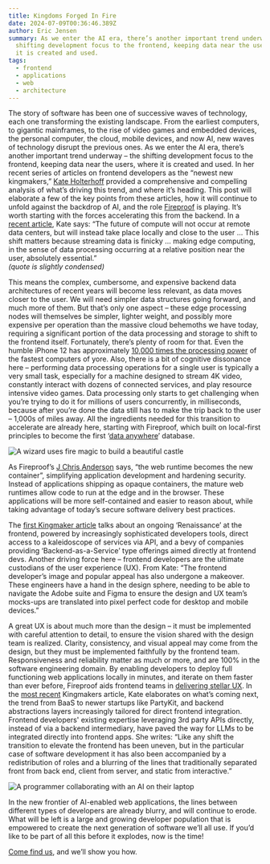 ```yaml
---
title: Kingdoms Forged In Fire
date: 2024-07-09T00:36:46.389Z
author: Eric Jensen
summary: As we enter the AI era, there’s another important trend underway – the
  shifting development focus to the frontend, keeping data near the users, where
  it is created and used.
tags:
  - frontend
  - applications
  - web
  - architecture
---
```

The story of software has been one of successive waves of technology, each one transforming the existing landscape. From the earliest computers, to gigantic mainframes, to the rise of video games and embedded devices, the personal computer, the cloud, mobile devices, and now AI, new waves of technology disrupt the previous ones. As we enter the AI era, there’s another important trend underway – the shifting development focus to the frontend, keeping data near the users, where it is created and used. In her recent series of articles on frontend developers as the “newest new kingmakers,” [Kate Holterhoff](https://redmonk.com/kholterhoff/author/kholterhoff/) provided a comprehensive and compelling analysis of what’s driving this trend, and where it’s heading. This post will elaborate a few of the key points from these articles, how it will continue to unfold against the backdrop of AI, and the role [Fireproof](https://fireproof.storage/) is playing. It’s worth starting with the forces accelerating this from the backend. In a [recent article](https://redmonk.com/kholterhoff/2024/04/26/whither-serverless-compute/), Kate says: “The future of compute will not occur at remote data centers, but will instead take place locally and close to the user … This shift matters because streaming data is finicky … making edge computing, in the sense of data processing occurring at a relative position near the user, absolutely essential.”\
*(quote is slightly condensed)*

This means the complex, cumbersome, and expensive backend data architectures of recent years will become less relevant, as data moves closer to the user. We will need simpler data structures going forward, and much more of them. But that’s only one aspect – these edge processing nodes will themselves be simpler, lighter weight, and possibly more expensive per operation than the massive cloud behemoths we have today, requiring a significant portion of the data processing and storage to shift to the frontend itself. Fortunately, there’s plenty of room for that. Even the humble iPhone 12 has approximately [10,000 times the processing power](https://www.pcmag.com/news/space-wars-the-cray-2-supercomputer-vs-the-iphone-12) of the fastest computers of yore. Also, there is a bit of cognitive dissonance here – performing data processing operations for a single user is typically a very small task, especially for a machine designed to stream 4K video, constantly interact with dozens of connected services, and play resource intensive video games. Data processing only starts to get challenging when you’re trying to do it for millions of users concurrently, in milliseconds, because after you’re done the data still has to make the trip back to the user – 1,000s of miles away. All the ingredients needed for this transition to accelerate are already here, starting with Fireproof, which built on local-first principles to become the first ‘[data anywhere](https://fireproof.storage/posts/from-local-first-to-data-anywhere:-fireproof-in-2023/)’ database. 

![A wizard uses fire magic to build a beautiful castle ](/static/img/dall·e-2024-07-08-17.36.14-a-wizard-sitting-at-a-desk-in-a-large-dark-warehouse.-they-have-a-laptop-in-front-of-them-and-are-using-fire-magic-to-build-a-large-scale-model-of-an.webp "Forged In Fire")

As Fireproof’s [J Chris Anderson](https://twitter.com/jchris) says, “the web runtime becomes the new container”, simplifying application development and hardening security. Instead of applications shipping as opaque containers, the mature web runtimes allow code to run at the edge and in the browser. These applications will be more self-contained and easier to reason about, while taking advantage of today’s secure software delivery best practices.

The [first Kingmaker article](https://redmonk.com/kholterhoff/2024/02/15/frontend-developers-the-newest-new-kingmakers/) talks about an ongoing ‘Renaissance’ at the frontend, powered by increasingly sophisticated developers tools, direct access to a kaleidoscope of services via API, and a bevy of companies providing ‘Backend-as-a-Service’ type offerings aimed directly at frontend devs. Another driving force here – frontend developers are the ultimate custodians of the user experience (UX). From Kate: “The frontend developer’s image and popular appeal has also undergone a makeover. These engineers have a hand in the design sphere, needing to be able to navigate the Adobe suite and Figma to ensure the design and UX team’s mocks-ups are translated into pixel perfect code for desktop and mobile devices.”

A great UX is about much more than the design – it must be implemented with careful attention to detail, to ensure the vision shared with the design team is realized. Clarity, consistency, and visual appeal may come from the design, but they must be implemented faithfully by the frontend team. Responsiveness and reliability matter as much or more, and are 100% in the software engineering domain. By enabling developers to deploy full functioning web applications locally in minutes, and iterate on them faster than ever before, Fireproof aids frontend teams in [delivering stellar UX](https://fireproof.storage/posts/streamlining-database-development-to-eliminate-the-innovation-bottleneck/). In the [most recent](https://redmonk.com/kholterhoff/2024/03/28/the-future-of-frontend-is-already-here/) Kingmakers article, Kate elaborates on what’s coming next, the trend from BaaS to newer startups like PartyKit, and backend abstractions layers increasingly tailored for direct frontend integration. Frontend developers' existing expertise leveraging 3rd party APIs directly, instead of via a backend intermediary, have paved the way for LLMs to be integrated directly into frontend apps. She writes: “Like any shift the transition to elevate the frontend has been uneven, but in the particular case of software development it has also been accompanied by a redistribution of roles and a blurring of the lines that traditionally separated front from back end, client from server, and static from interactive.”

![A programmer collaborating with an AI on their laptop](/static/img/screenshot-2024-07-08-at-6.10.22 pm.png "A Fire Wizard IRL")

In the new frontier of AI-enabled web applications, the lines between different types of developers are already blurry, and will continue to erode. What will be left is a large and growing developer population that is empowered to create the next generation of software we’ll all use. If you’d like to be part of all this before it explodes, now is the time! [](https://fireproof.storage/service-and-support/)

[](https://fireproof.storage/service-and-support/)

[](https://fireproof.storage/service-and-support/)

[Come find us](https://fireproof.storage/service-and-support/), and we’ll show you how.